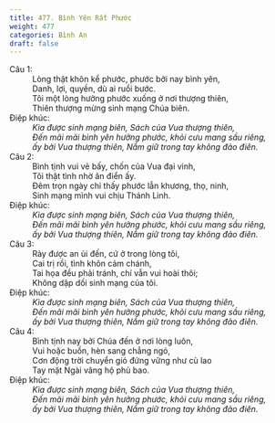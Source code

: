 ```yaml
---
title: 477. Bình Yên Rất Phước
weight: 477
categories: Bình An
draft: false
---
```

<dl><dt>Câu 1:</dt><dd data-verse="1">Lòng thật khôn kể phước, phước bởi nay bình yên, <br/>Danh, lợi, quyền, dù ai ruổi bước. <br/>Tôi một lòng hưởng phước xuống ở nơi thượng thiên, <br/>Thiên thượng mừng sinh mạng Chúa biên. </dd><dt>Điệp khúc:</dt><dd data-chorus="1"><em>Kìa được sinh mạng biên, Sách của Vua thượng thiên, <br/>Đến mãi mãi bình yên hưởng phước, khỏi cưu mang sầu riêng, <br/>ấy bởi Vua thượng thiên, Nắm giữ trong tay không đảo điên. </em></dd><dt>Câu 2:</dt><dd data-verse="2"> Bình tịnh vui vẻ bấy, chốn của Vua đại vinh, <br/>Tôi thật tình nhờ ân điển ấy. <br/>Đêm trọn ngày chỉ thấy phước lẫn khương, thọ, ninh, <br/>Sinh mạng mình vui chịu Thánh Linh. </dd><dt>Điệp khúc:</dt><dd data-chorus="1"><em>Kìa được sinh mạng biên, Sách của Vua thượng thiên, <br/>Đến mãi mãi bình yên hưởng phước, khỏi cưu mang sầu riêng, <br/>ấy bởi Vua thượng thiên, Nắm giữ trong tay không đảo điên. </em></dd><dt>Câu 3:</dt><dd data-verse="3">Rày được an ủi đến, cứ ở trong lòng tôi, <br/>Cai trị rồi, tình khôn cảm chánh, <br/>Tai họa đều phải tránh, chí vẫn vui hoài thôi; <br/>Không dập dồi sinh mạng của tôi. </dd><dt>Điệp khúc:</dt><dd data-chorus="1"><em>Kìa được sinh mạng biên, Sách của Vua thượng thiên, <br/>Đến mãi mãi bình yên hưởng phước, khỏi cưu mang sầu riêng, <br/>ấy bởi Vua thượng thiên, Nắm giữ trong tay không đảo điên. </em></dd><dt>Câu 4:</dt><dd data-verse="4">Bình tịnh nay bởi Chúa đến ở nơi lòng luôn, <br/>Vui hoặc buồn, hèn sang chẳng ngó, <br/>Cơn động trời chuyển gió đứng vững như cù lao <br/>Tay mặt Ngài vâng hộ phủ bao. </dd><dt>Điệp khúc:</dt><dd data-chorus="1"><em>Kìa được sinh mạng biên, Sách của Vua thượng thiên, <br/>Đến mãi mãi bình yên hưởng phước, khỏi cưu mang sầu riêng, <br/>ấy bởi Vua thượng thiên, Nắm giữ trong tay không đảo điên. </em></dd></dl>